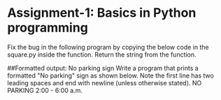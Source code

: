 # Assignment-1: Basics in Python programming

Fix the bug in the following program by copying the below code in the square.py inside the function. Return the string from the function.

##Formatted output: No parking sign
Write a program that prints a formatted "No parking" sign as shown below.  Note the first line has two leading spaces and end with newline (unless otherwise stated).
  NO PARKING
2:00 - 6:00 a.m.


